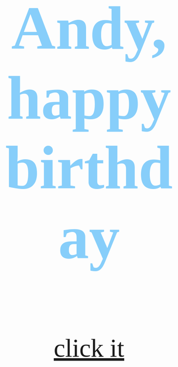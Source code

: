 <!DOCTYPE html>
<html>
    <head>
        <meta charset="utf-8">
        <meta http-equiv="X-UA-Compatible" content="IE=edge">
		<meta name="viewport" content="width=device-width">
        <title>happy birthday </title>
         </head>
         <body style="background-image: url(WechatIMG210.jpeg)">
    <style>
             .Lavender-background {background-image: url(WechatIMG210.jpeg)}
        .MistyRose-background {background-color: mistyrose;}
             .LightSalmon-background {background-color: LightSalmon;}
             .smaller-image {width: 200px;}
             .bigger-image {width: 300px;}
             .blue-text {color: LightSkyBlue;}
              p {font-size: 16px;
                 font-family: monospace;}
        </style>
    <style>
#nav {
        float:center; 
     line-height:225px;
    </style>
        <div id="nav"style="font-family:verdana;font-size:70px;color:pink;">
            <big>
          <h1 class="blue-text" align=center>Andy,happy birthday</h1>  
            </big>
                    </div>
             <style>
#nav {
        float:center; 
     line-height:190px;
    </style>
              <div id="nav"style="font-family:verdana;font-size:70px;color:pink;">
                  <center>
         <a href="index-2.html" align=center>click it<br></a >
                  </center>     
        </div>
             
             
             
             
             
